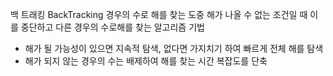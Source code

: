 백 트래킹 BackTracking
경우의 수로 해를 찾는 도중 해가 나올 수 없는 조건일 때 이를 중단하고 다른 경우의 수로해를 찾는 알고리즘 기법

- 해가 될 가능성이 있으면 지속적 탐색, 없다면 가지치기 하여 빠르게 전체 해를 탐색
- 해가 되지 않는 경우의 수는 배제하여 해를 찾는 시간 복잡도를 단축
